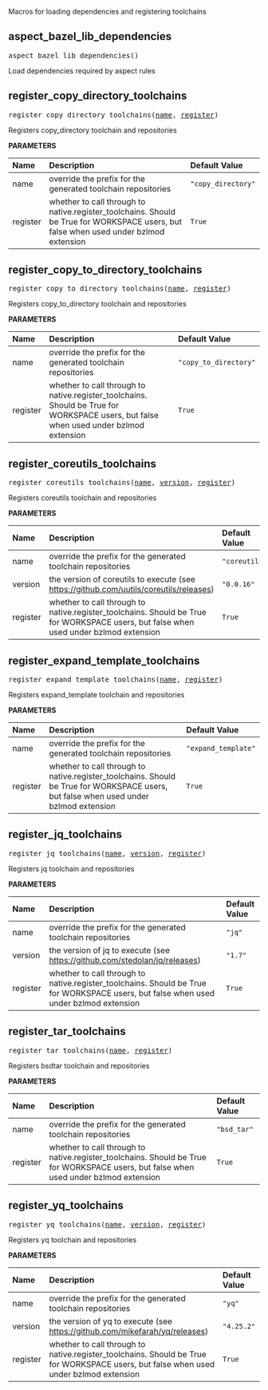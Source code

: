 <!-- Generated with Stardoc: http://skydoc.bazel.build -->

Macros for loading dependencies and registering toolchains

<a id="aspect_bazel_lib_dependencies"></a>

## aspect_bazel_lib_dependencies

<pre>
aspect_bazel_lib_dependencies()
</pre>

Load dependencies required by aspect rules



<a id="register_copy_directory_toolchains"></a>

## register_copy_directory_toolchains

<pre>
register_copy_directory_toolchains(<a href="#register_copy_directory_toolchains-name">name</a>, <a href="#register_copy_directory_toolchains-register">register</a>)
</pre>

Registers copy_directory toolchain and repositories

**PARAMETERS**


| Name  | Description | Default Value |
| :------------- | :------------- | :------------- |
| <a id="register_copy_directory_toolchains-name"></a>name |  override the prefix for the generated toolchain repositories   |  <code>"copy_directory"</code> |
| <a id="register_copy_directory_toolchains-register"></a>register |  whether to call through to native.register_toolchains. Should be True for WORKSPACE users, but false when used under bzlmod extension   |  <code>True</code> |


<a id="register_copy_to_directory_toolchains"></a>

## register_copy_to_directory_toolchains

<pre>
register_copy_to_directory_toolchains(<a href="#register_copy_to_directory_toolchains-name">name</a>, <a href="#register_copy_to_directory_toolchains-register">register</a>)
</pre>

Registers copy_to_directory toolchain and repositories

**PARAMETERS**


| Name  | Description | Default Value |
| :------------- | :------------- | :------------- |
| <a id="register_copy_to_directory_toolchains-name"></a>name |  override the prefix for the generated toolchain repositories   |  <code>"copy_to_directory"</code> |
| <a id="register_copy_to_directory_toolchains-register"></a>register |  whether to call through to native.register_toolchains. Should be True for WORKSPACE users, but false when used under bzlmod extension   |  <code>True</code> |


<a id="register_coreutils_toolchains"></a>

## register_coreutils_toolchains

<pre>
register_coreutils_toolchains(<a href="#register_coreutils_toolchains-name">name</a>, <a href="#register_coreutils_toolchains-version">version</a>, <a href="#register_coreutils_toolchains-register">register</a>)
</pre>

Registers coreutils toolchain and repositories

**PARAMETERS**


| Name  | Description | Default Value |
| :------------- | :------------- | :------------- |
| <a id="register_coreutils_toolchains-name"></a>name |  override the prefix for the generated toolchain repositories   |  <code>"coreutils"</code> |
| <a id="register_coreutils_toolchains-version"></a>version |  the version of coreutils to execute (see https://github.com/uutils/coreutils/releases)   |  <code>"0.0.16"</code> |
| <a id="register_coreutils_toolchains-register"></a>register |  whether to call through to native.register_toolchains. Should be True for WORKSPACE users, but false when used under bzlmod extension   |  <code>True</code> |


<a id="register_expand_template_toolchains"></a>

## register_expand_template_toolchains

<pre>
register_expand_template_toolchains(<a href="#register_expand_template_toolchains-name">name</a>, <a href="#register_expand_template_toolchains-register">register</a>)
</pre>

Registers expand_template toolchain and repositories

**PARAMETERS**


| Name  | Description | Default Value |
| :------------- | :------------- | :------------- |
| <a id="register_expand_template_toolchains-name"></a>name |  override the prefix for the generated toolchain repositories   |  <code>"expand_template"</code> |
| <a id="register_expand_template_toolchains-register"></a>register |  whether to call through to native.register_toolchains. Should be True for WORKSPACE users, but false when used under bzlmod extension   |  <code>True</code> |


<a id="register_jq_toolchains"></a>

## register_jq_toolchains

<pre>
register_jq_toolchains(<a href="#register_jq_toolchains-name">name</a>, <a href="#register_jq_toolchains-version">version</a>, <a href="#register_jq_toolchains-register">register</a>)
</pre>

Registers jq toolchain and repositories

**PARAMETERS**


| Name  | Description | Default Value |
| :------------- | :------------- | :------------- |
| <a id="register_jq_toolchains-name"></a>name |  override the prefix for the generated toolchain repositories   |  <code>"jq"</code> |
| <a id="register_jq_toolchains-version"></a>version |  the version of jq to execute (see https://github.com/stedolan/jq/releases)   |  <code>"1.7"</code> |
| <a id="register_jq_toolchains-register"></a>register |  whether to call through to native.register_toolchains. Should be True for WORKSPACE users, but false when used under bzlmod extension   |  <code>True</code> |


<a id="register_tar_toolchains"></a>

## register_tar_toolchains

<pre>
register_tar_toolchains(<a href="#register_tar_toolchains-name">name</a>, <a href="#register_tar_toolchains-register">register</a>)
</pre>

Registers bsdtar toolchain and repositories

**PARAMETERS**


| Name  | Description | Default Value |
| :------------- | :------------- | :------------- |
| <a id="register_tar_toolchains-name"></a>name |  override the prefix for the generated toolchain repositories   |  <code>"bsd_tar"</code> |
| <a id="register_tar_toolchains-register"></a>register |  whether to call through to native.register_toolchains. Should be True for WORKSPACE users, but false when used under bzlmod extension   |  <code>True</code> |


<a id="register_yq_toolchains"></a>

## register_yq_toolchains

<pre>
register_yq_toolchains(<a href="#register_yq_toolchains-name">name</a>, <a href="#register_yq_toolchains-version">version</a>, <a href="#register_yq_toolchains-register">register</a>)
</pre>

Registers yq toolchain and repositories

**PARAMETERS**


| Name  | Description | Default Value |
| :------------- | :------------- | :------------- |
| <a id="register_yq_toolchains-name"></a>name |  override the prefix for the generated toolchain repositories   |  <code>"yq"</code> |
| <a id="register_yq_toolchains-version"></a>version |  the version of yq to execute (see https://github.com/mikefarah/yq/releases)   |  <code>"4.25.2"</code> |
| <a id="register_yq_toolchains-register"></a>register |  whether to call through to native.register_toolchains. Should be True for WORKSPACE users, but false when used under bzlmod extension   |  <code>True</code> |


